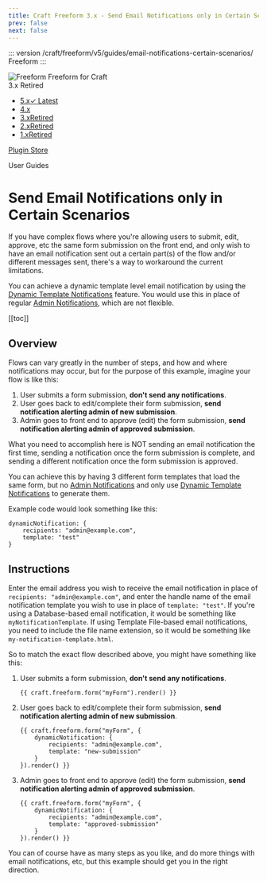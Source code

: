 ```yaml
---
title: Craft Freeform 3.x - Send Email Notifications only in Certain Scenarios - Guide
prev: false
next: false
---
```


<meta property="og:image" content="https://docs.solspace.com/extras/social/craft/freeform/freeform.png" />

::: version /craft/freeform/v5/guides/email-notifications-certain-scenarios/
Freeform
:::

<div id="pr-heading">
    <img src="https://docs.solspace.com/extras/icons/products/freeform-icon.png" alt="Freeform" class="pr-image">
    <span class="pr-name">Freeform</span>
    <span class="pr-category">for Craft</span>
    <div class="pr-v-wrapper">
        <div class="pr-v">
            <span class="pr-v-v">3.x</span>
            <span class="pr-v-type pr-retired">Retired</span>
            <span class="pr-v-arrow arrow down"></span>
        </div>
        <ul class="pr-v-list">
            <li><a href="/craft/freeform/v5/">5.x<span class="pr-v-type pr-latest">✓ Latest</span></a></li>
            <li><a href="/craft/freeform/v4/">4.x</a></li>
            <li><a href="/craft/freeform/v3/">3.x<span class="pr-v-type pr-retired">Retired</span></a></li>
            <li><a href="/craft/freeform/v2/">2.x<span class="pr-v-type pr-retired">Retired</span></a></li>
            <li><a href="/craft/freeform/v1/">1.x<span class="pr-v-type pr-retired">Retired</span></a></li>
        </ul>
    </div>
    <div class="pr-buy">
        <a href="https://plugins.craftcms.com/freeform" class="button button-blue"><span class="external-url">Plugin Store</span></a>
    </div>
</div>

<span class="page-section">User Guides</span>

# Send Email Notifications only in Certain Scenarios

If you have complex flows where you're allowing users to submit, edit, approve, etc the same form submission on the front end, and only wish to have an email notification sent out a certain part(s) of the flow and/or different messages sent, there's a way to workaround the current limitations.

You can achieve a dynamic template level email notification by using the [Dynamic Template Notifications](../overview/email-notifications.md#dynamic-template-notifications) feature. You would use this in place of regular [Admin Notifications](../overview/email-notifications.md#admin-notifications), which are not flexible.


[[toc]]


<div class="content-block">

## Overview

Flows can vary greatly in the number of steps, and how and where notifications may occur, but for the purpose of this example, imagine your flow is like this:

1. User submits a form submission, **don't send any notifications**.
2. User goes back to edit/complete their form submission, **send notification alerting admin of new submission**.
3. Admin goes to front end to approve (edit) the form submission, **send notification alerting admin of approved submission**.

What you need to accomplish here is NOT sending an email notification the first time, sending a notification once the form submission is complete, and sending a different notification once the form submission is approved.

You can achieve this by having 3 different form templates that load the same form, but no [Admin Notifications](../overview/email-notifications.md#admin-notifications) and only use [Dynamic Template Notifications](../overview/email-notifications.md#dynamic-template-notifications) to generate them.

Example code would look something like this:

``` twig
dynamicNotification: {
    recipients: "admin@example.com",
    template: "test"
}
```

</div>
<div class="content-block">

## Instructions

Enter the email address you wish to receive the email notification in place of `recipients: "admin@example.com"`, and enter the handle name of the email notification template you wish to use in place of `template: "test"`. If you're using a Database-based email notification, it would be something like `myNotificationTemplate`. If using Template File-based email notifications, you need to include the file name extension, so it would be something like `my-notification-template.html`.

So to match the exact flow described above, you might have something like this:

1. User submits a form submission, **don't send any notifications**.
    ``` twig
    {{ craft.freeform.form("myForm").render() }}
    ```
2. User goes back to edit/complete their form submission, **send notification alerting admin of new submission**.
    ``` twig {2-5}
    {{ craft.freeform.form("myForm", {
        dynamicNotification: {
            recipients: "admin@example.com",
            template: "new-submission"
        }
    }).render() }}
    ```
3. Admin goes to front end to approve (edit) the form submission, **send notification alerting admin of approved submission**.
    ``` twig {2-5}
    {{ craft.freeform.form("myForm", {
        dynamicNotification: {
            recipients: "admin@example.com",
            template: "approved-submission"
        }
    }).render() }}
    ```

You can of course have as many steps as you like, and do more things with email notifications, etc, but this example should get you in the right direction.

</div>